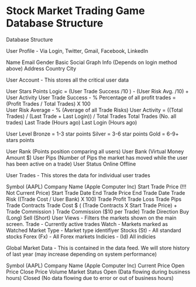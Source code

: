 Stock Market Trading Game Database Structure
============================================

Database Structure

User Profile - Via Login, Twitter, Gmail, Facebook, LinkedIn

Name
Email
Gender
Basic Social Graph Info (Depends on login method above)
Address
Country
City

User Account - This stores all the critical user data

User Stars Points Logic = (User Trade Success /10 ) - (User Risk Avg. /10) + User Activity
User Trade Success - % Percentage of all profit trades = (Profit Trades / Total Trades) X 100  
User Risk Average - % (Average of all Trade Risks)
User Activity = ((Total Trades) / (Last Trade + Last Login)) / Total Trades 
  Total Trades (No. all trades)
  Last Trade (Hours ago)
  Last Login (Hours ago)

User Level
  Bronze = 1-3 star points
  Silver = 3-6 star points
  Gold = 6-9+ stars points

User Rank (Points position comparing all users)
User Bank (Virtual Money Amount $)
User Pips (Number of Pips the market has moved while the user has been active on a trade)
User Status
  Online
  Offline

User Trades - This stores the data for individual user trades

Symbol (AAPL)
Company Name (Apple Computer Inc)
Start Trade Price (!!! Not Current Price)
Start Trade Date
End Trade Price
End Trade Date
Trade Risk ((Trade Cost / User Bank) X 100)
Trade Profit
Trade Loss
Trade Pips
Trade Contracts
Trade Cost $ ( (Trade Contracts X Start Trade Price) + Trade Commission )
Trade Commission ($10 per Trade)
Trade Direction
  Buy (Long)
  Sell (Short)
User Views - Filters the markets shown on the main screen.
Trade - Currently active trades
Watch - Markets marked as Watched
Market Type - Market type identifiyer
Stocks (St) - All standard stocks
Forex (Fx) - All Forex markets
Indicies - (Id) All indicies

Global Market Data - This is contained in the data feed. We will store history of last year (may increase depending on system performance)

Symbol (AAPL)
Company Name (Apple Computer Inc)
Current Price
Open Price
Close Price
Volume
Market Status
  Open (Data flowing during business hours)
  Closed (No data flowing due to error or out of business hours)
